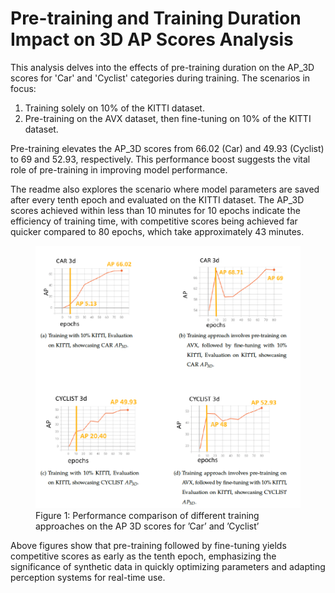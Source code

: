 # Pre-training and Training Duration Impact on 3D AP Scores Analysis

This analysis delves into the effects of pre-training duration on the AP_3D scores for 'Car' and 'Cyclist' categories during training. The scenarios in focus:

1. Training solely on 10% of the KITTI dataset.
2. Pre-training on the AVX dataset, then fine-tuning on 10% of the KITTI dataset.

Pre-training elevates the AP_3D scores from 66.02 (Car) and 49.93 (Cyclist) to 69 and 52.93, respectively. This performance boost suggests the vital role of pre-training in improving model performance.

The readme also explores the scenario where model parameters are saved after every tenth epoch and evaluated on the KITTI dataset. The AP_3D scores achieved within less than 10 minutes for 10 epochs indicate the efficiency of training time, with competitive scores being achieved far quicker compared to 80 epochs, which take approximately 43 minutes.

<figure>
  <img src="./figs/fig1.png" alt="">
  <figcaption>Figure 1: Performance comparison of different training approaches on the AP 3D scores for ’Car’ and ’Cyclist’</figcaption>
</figure>

Above figures show that pre-training followed by fine-tuning yields competitive scores as early as the tenth epoch, emphasizing the significance of synthetic data in quickly optimizing parameters and adapting perception systems for real-time use.
